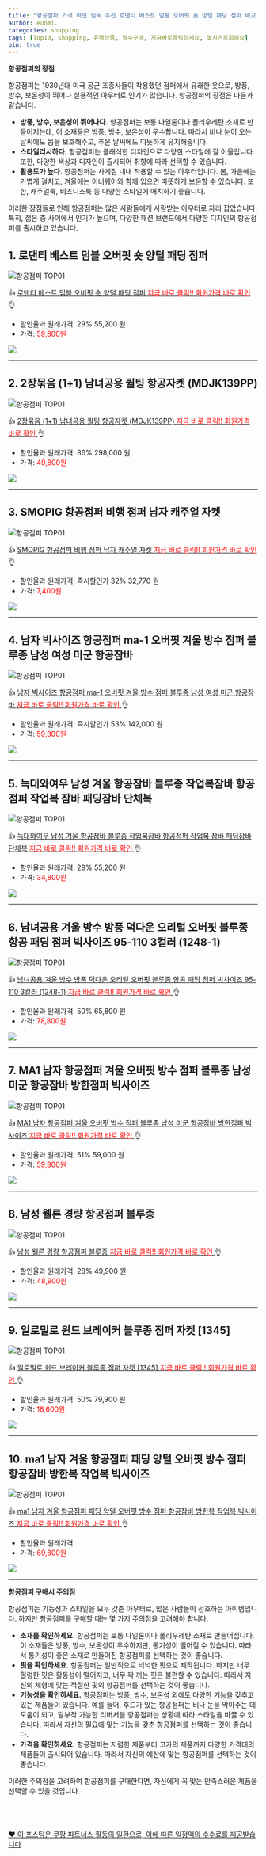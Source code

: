 ```yaml
---
title: "항공점퍼 가격 확인 필독 추천 로댄티 베스트 덤블 오버핏 숏 양털 패딩 점퍼 비교 장점 구매가이드"
author: eunmi.
categories: shopping
tags: [Top10, shopping, 유행상품, 필수구매, 지금바로클릭하세요, 놓치면후회해요]
pin: true
---
```

**항공점퍼의 장점**

항공점퍼는 1930년대 미국 공군 조종사들이 착용했던 점퍼에서 유래한 옷으로, 방풍, 방수, 보온성이 뛰어나 실용적인 아우터로 인기가 많습니다. 항공점퍼의 장점은 다음과 같습니다.

* **방풍, 방수, 보온성이 뛰어나다.** 항공점퍼는 보통 나일론이나 폴리우레탄 소재로 만들어지는데, 이 소재들은 방풍, 방수, 보온성이 우수합니다. 따라서 비나 눈이 오는 날씨에도 몸을 보호해주고, 추운 날씨에도 따뜻하게 유지해줍니다.
* **스타일리시하다.** 항공점퍼는 클래식한 디자인으로 다양한 스타일에 잘 어울립니다. 또한, 다양한 색상과 디자인이 출시되어 취향에 따라 선택할 수 있습니다.
* **활용도가 높다.** 항공점퍼는 사계절 내내 착용할 수 있는 아우터입니다. 봄, 가을에는 가볍게 걸치고, 겨울에는 이너웨어와 함께 입으면 따뜻하게 보온할 수 있습니다. 또한, 캐주얼룩, 비즈니스룩 등 다양한 스타일에 매치하기 좋습니다.

이러한 장점들로 인해 항공점퍼는 많은 사람들에게 사랑받는 아우터로 자리 잡았습니다. 특히, 젊은 층 사이에서 인기가 높으며, 다양한 패션 브랜드에서 다양한 디자인의 항공점퍼를 출시하고 있습니다.

   

## 1. 로댄티 베스트 덤블 오버핏 숏 양털 패딩 점퍼

![항공점퍼 TOP01](https://thumbnail9.coupangcdn.com/thumbnails/remote/230x230ex/image/vendor_inventory/fe61/f8bd7efbe30ad10f13e406938d5cb15dc67135f01ea8036b62c601c2402a.jpg)


👍 [로댄티 베스트 덤블 오버핏 숏 양털 패딩 점퍼 <font color=red> 지금 바로 클릭!! 회원가격 바로 확인 </font> ](https://link.coupang.com/re/AFFSDP?lptag=AF3617701&subid=GithubCoopas&pageKey=6807280652&traceid=V0-153&itemId=16092571641&vendorItemId=83290217944) 👌 


- 할인율과 원래가격: 29%  55,200   원
- 가격: <span style='color:red'>59,800원</span>

[![](/discount_price.png)](https://link.coupang.com/re/AFFSDP?lptag=AF3617701&subid=GithubCoopas&pageKey=6807280652&traceid=V0-153&itemId=16092571641&vendorItemId=83290217944)

---


   

## 2. 2장묶음 (1+1) 남녀공용 퀄팅 항공자켓 (MDJK139PP)

![항공점퍼 TOP01](https://thumbnail10.coupangcdn.com/thumbnails/remote/230x230ex/image/vendor_inventory/7333/8dad2a46f412437330f2ecb4cb3ae838cd5f138677d87e78b5c0fd401d87.jpg)


👍 [2장묶음 (1+1) 남녀공용 퀄팅 항공자켓 (MDJK139PP) <font color=red> 지금 바로 클릭!! 회원가격 바로 확인 </font> ](https://link.coupang.com/re/AFFSDP?lptag=AF3617701&subid=GithubCoopas&pageKey=7104392753&traceid=V0-153&itemId=17742310386&vendorItemId=87010518079) 👌 


- 할인율과 원래가격: 86%  298,000   원
- 가격: <span style='color:red'>49,800원</span>

[![](/discount_price.png)](https://link.coupang.com/re/AFFSDP?lptag=AF3617701&subid=GithubCoopas&pageKey=7104392753&traceid=V0-153&itemId=17742310386&vendorItemId=87010518079)

---


   

## 3. SMOPIG 항공점퍼 비행 점퍼 남자 캐주얼 자켓

![항공점퍼 TOP01](https://thumbnail8.coupangcdn.com/thumbnails/remote/230x230ex/image/vendor_inventory/a5da/c2ee026eba96c9fa17880443bc4ee66065be87ce03cf5d34001aa7f6a51e.jpg)


👍 [SMOPIG 항공점퍼 비행 점퍼 남자 캐주얼 자켓 <font color=red> 지금 바로 클릭!! 회원가격 바로 확인 </font> ](https://link.coupang.com/re/AFFSDP?lptag=AF3617701&subid=GithubCoopas&pageKey=6283623915&traceid=V0-153&itemId=12914867328&vendorItemId=87749496316) 👌 


- 할인율과 원래가격: 즉시할인가 32%  32,770   원
- 가격: <span style='color:red'>7,400원</span>

[![](/discount_price.png)](https://link.coupang.com/re/AFFSDP?lptag=AF3617701&subid=GithubCoopas&pageKey=6283623915&traceid=V0-153&itemId=12914867328&vendorItemId=87749496316)

---


   

## 4. 남자 빅사이즈 항공점퍼 ma-1 오버핏 겨울 방수 점퍼 블루종 남성 여성 미군 항공잠바

![항공점퍼 TOP01](https://thumbnail8.coupangcdn.com/thumbnails/remote/230x230ex/image/vendor_inventory/d6aa/ebaeb7b038e6996b0ac0d93a840db7e23ec131167e33d153a5c2437093c8.jpg)


👍 [남자 빅사이즈 항공점퍼 ma-1 오버핏 겨울 방수 점퍼 블루종 남성 여성 미군 항공잠바 <font color=red> 지금 바로 클릭!! 회원가격 바로 확인 </font> ](https://link.coupang.com/re/AFFSDP?lptag=AF3617701&subid=GithubCoopas&pageKey=6804700663&traceid=V0-153&itemId=16077778182&vendorItemId=83276889328) 👌 


- 할인율과 원래가격: 즉시할인가 53%  142,000   원
- 가격: <span style='color:red'>59,800원</span>

[![](/discount_price.png)](https://link.coupang.com/re/AFFSDP?lptag=AF3617701&subid=GithubCoopas&pageKey=6804700663&traceid=V0-153&itemId=16077778182&vendorItemId=83276889328)

---


   

## 5. 늑대와여우 남성 겨울 항공잠바 블루종 작업복잠바 항공점퍼 작업복 잠바 패딩잠바 단체복

![항공점퍼 TOP01](https://thumbnail10.coupangcdn.com/thumbnails/remote/230x230ex/image/vendor_inventory/cd12/faa7fc6b27233a1e76d5d1cc2e91e658bf20038c94a602ebbcac430801df.jpg)


👍 [늑대와여우 남성 겨울 항공잠바 블루종 작업복잠바 항공점퍼 작업복 잠바 패딩잠바 단체복 <font color=red> 지금 바로 클릭!! 회원가격 바로 확인 </font> ](https://link.coupang.com/re/AFFSDP?lptag=AF3617701&subid=GithubCoopas&pageKey=7689738794&traceid=V0-153&itemId=20560557297&vendorItemId=87636441057) 👌 


- 할인율과 원래가격: 29%  55,200   원
- 가격: <span style='color:red'>34,800원</span>

[![](/discount_price.png)](https://link.coupang.com/re/AFFSDP?lptag=AF3617701&subid=GithubCoopas&pageKey=7689738794&traceid=V0-153&itemId=20560557297&vendorItemId=87636441057)

---


   

## 6. 남녀공용 겨울 방수 방풍 덕다운 오리털 오버핏 블루종 항공 패딩 점퍼 빅사이즈 95-110 3컬러 (1248-1)

![항공점퍼 TOP01](https://thumbnail10.coupangcdn.com/thumbnails/remote/230x230ex/image/vendor_inventory/34fc/dcc4f2e33c95fa513fdcab97c50c4a8f05135e29f4cb556792b20df197ae.png)


👍 [남녀공용 겨울 방수 방풍 덕다운 오리털 오버핏 블루종 항공 패딩 점퍼 빅사이즈 95-110 3컬러 (1248-1) <font color=red> 지금 바로 클릭!! 회원가격 바로 확인 </font> ](https://link.coupang.com/re/AFFSDP?lptag=AF3617701&subid=GithubCoopas&pageKey=6868378003&traceid=V0-153&itemId=16422459323&vendorItemId=72324248293) 👌 


- 할인율과 원래가격: 50%  65,800   원
- 가격: <span style='color:red'>78,800원</span>

[![](/discount_price.png)](https://link.coupang.com/re/AFFSDP?lptag=AF3617701&subid=GithubCoopas&pageKey=6868378003&traceid=V0-153&itemId=16422459323&vendorItemId=72324248293)

---


   

## 7. MA1 남자 항공점퍼 겨울 오버핏 방수 점퍼 블루종 남성 미군 항공잠바 방한점퍼 빅사이즈

![항공점퍼 TOP01](https://thumbnail7.coupangcdn.com/thumbnails/remote/230x230ex/image/vendor_inventory/f781/9ac46a95d62eb667003e9f87dd64dfa1d2116c38a47317564c9cf0191615.jpg)


👍 [MA1 남자 항공점퍼 겨울 오버핏 방수 점퍼 블루종 남성 미군 항공잠바 방한점퍼 빅사이즈 <font color=red> 지금 바로 클릭!! 회원가격 바로 확인 </font> ](https://link.coupang.com/re/AFFSDP?lptag=AF3617701&subid=GithubCoopas&pageKey=6804405687&traceid=V0-153&itemId=16076047308&vendorItemId=83275589068) 👌 


- 할인율과 원래가격: 51%  59,000   원
- 가격: <span style='color:red'>59,800원</span>

[![](/discount_price.png)](https://link.coupang.com/re/AFFSDP?lptag=AF3617701&subid=GithubCoopas&pageKey=6804405687&traceid=V0-153&itemId=16076047308&vendorItemId=83275589068)

---


   

## 8. 남성 웰론 경량 항공점퍼 블루종

![항공점퍼 TOP01](https://thumbnail9.coupangcdn.com/thumbnails/remote/230x230ex/image/vendor_inventory/5a15/534da7f8573a8480620d50187486fb90e2f54333f1f37da1a49c788e1bcc.png)


👍 [남성 웰론 경량 항공점퍼 블루종 <font color=red> 지금 바로 클릭!! 회원가격 바로 확인 </font> ](https://link.coupang.com/re/AFFSDP?lptag=AF3617701&subid=GithubCoopas&pageKey=7704345993&traceid=V0-153&itemId=20635699904&vendorItemId=87710086949) 👌 


- 할인율과 원래가격: 28%  49,900   원
- 가격: <span style='color:red'>48,900원</span>

[![](/discount_price.png)](https://link.coupang.com/re/AFFSDP?lptag=AF3617701&subid=GithubCoopas&pageKey=7704345993&traceid=V0-153&itemId=20635699904&vendorItemId=87710086949)

---


   

## 9. 일로밀로 윈드 브레이커 블루종 점퍼 자켓 [1345]

![항공점퍼 TOP01](https://thumbnail6.coupangcdn.com/thumbnails/remote/230x230ex/image/vendor_inventory/2f20/7d9adfcfb25cd067140e1d2e3ee88a3782251a6b20758f627283abd63212.jpg)


👍 [일로밀로 윈드 브레이커 블루종 점퍼 자켓 [1345] <font color=red> 지금 바로 클릭!! 회원가격 바로 확인 </font> ](https://link.coupang.com/re/AFFSDP?lptag=AF3617701&subid=GithubCoopas&pageKey=7685471383&traceid=V0-153&itemId=20537464192&vendorItemId=87614149738) 👌 


- 할인율과 원래가격: 50%  79,900   원
- 가격: <span style='color:red'>18,600원</span>

[![](/discount_price.png)](https://link.coupang.com/re/AFFSDP?lptag=AF3617701&subid=GithubCoopas&pageKey=7685471383&traceid=V0-153&itemId=20537464192&vendorItemId=87614149738)

---


   

## 10. ma1 남자 겨울 항공점퍼 패딩 양털 오버핏 방수 점퍼 항공잠바 방한복 작업복 빅사이즈

![항공점퍼 TOP01](https://thumbnail6.coupangcdn.com/thumbnails/remote/230x230ex/image/vendor_inventory/cfc2/aa3de268efad5df7d797fc97d1d63d99e16bcaaa1e5283c150b501d57925.jpg)


👍 [ma1 남자 겨울 항공점퍼 패딩 양털 오버핏 방수 점퍼 항공잠바 방한복 작업복 빅사이즈 <font color=red> 지금 바로 클릭!! 회원가격 바로 확인 </font> ](https://link.coupang.com/re/AFFSDP?lptag=AF3617701&subid=GithubCoopas&pageKey=6939235218&traceid=V0-153&itemId=16821196860&vendorItemId=84001306802) 👌 


- 할인율과 원래가격: 
- 가격: <span style='color:red'>69,800원</span>

[![](/discount_price.png)](https://link.coupang.com/re/AFFSDP?lptag=AF3617701&subid=GithubCoopas&pageKey=6939235218&traceid=V0-153&itemId=16821196860&vendorItemId=84001306802)

---
**항공점퍼 구매시 주의점**

항공점퍼는 기능성과 스타일을 모두 갖춘 아우터로, 많은 사람들이 선호하는 아이템입니다. 하지만 항공점퍼를 구매할 때는 몇 가지 주의점을 고려해야 합니다.

* **소재를 확인하세요.** 항공점퍼는 보통 나일론이나 폴리우레탄 소재로 만들어집니다. 이 소재들은 방풍, 방수, 보온성이 우수하지만, 통기성이 떨어질 수 있습니다. 따라서 통기성이 좋은 소재로 만들어진 항공점퍼를 선택하는 것이 좋습니다.
* **핏을 확인하세요.** 항공점퍼는 일반적으로 넉넉한 핏으로 제작됩니다. 하지만 너무 헐렁한 핏은 활동성이 떨어지고, 너무 꽉 끼는 핏은 불편할 수 있습니다. 따라서 자신의 체형에 맞는 적절한 핏의 항공점퍼를 선택하는 것이 좋습니다.
* **기능성을 확인하세요.** 항공점퍼는 방풍, 방수, 보온성 외에도 다양한 기능을 갖추고 있는 제품들이 있습니다. 예를 들어, 후드가 있는 항공점퍼는 비나 눈을 막아주는 데 도움이 되고, 탈부착 가능한 리버서블 항공점퍼는 상황에 따라 스타일을 바꿀 수 있습니다. 따라서 자신의 필요에 맞는 기능을 갖춘 항공점퍼를 선택하는 것이 좋습니다.
* **가격을 확인하세요.** 항공점퍼는 저렴한 제품부터 고가의 제품까지 다양한 가격대의 제품들이 출시되어 있습니다. 따라서 자신의 예산에 맞는 항공점퍼를 선택하는 것이 좋습니다.

이러한 주의점을 고려하여 항공점퍼를 구매한다면, 자신에게 꼭 맞는 만족스러운 제품을 선택할 수 있을 것입니다.<br><br><br><br><br> [ ❤  이 포스팅은 쿠팡 파트너스 활동의 일환으로, 이에 따른 일정액의 수수료를 제공받습니다](https://link.coupang.com/a/bcEFyh)